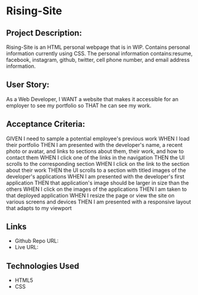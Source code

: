 # Rising-Site

## Project Description: 
Rising-Site is an HTML personal webpage that is in WIP. Contains personal information currently using CSS.
The personal information contains:resume, facebook, instagram, github, twitter, cell phone number, and email address information.

## User Story:
As a Web Developer, I WANT a website that makes it accessible for an employer to see my portfolio so THAT he can
see my work.

    

## Acceptance Criteria:
GIVEN I need to sample a potential employee's previous work
WHEN I load their portfolio
THEN I am presented with the developer's name, a recent photo or avatar, and links to sections about them, their work, and how to contact them
WHEN I click one of the links in the navigation
THEN the UI scrolls to the corresponding section
WHEN I click on the link to the section about their work
THEN the UI scrolls to a section with titled images of the developer's applications
WHEN I am presented with the developer's first application
THEN that application's image should be larger in size than the others
WHEN I click on the images of the applications
THEN I am taken to that deployed application
WHEN I resize the page or view the site on various screens and devices
THEN I am presented with a responsive layout that adapts to my viewport

## Links
-   Github Repo URL:
-   Live URL: 

## Technologies Used
-   HTML5
-   CSS